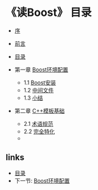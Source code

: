 # 《读Boost》 目录

- [序](00.01.序.md)
- [前言](00.02.前言.md)
- [目录](preface.md)

- 第一章 [Boost环境配置](01.00.Boost环境配置.md)

	- 1.1 [Boost安装](01.01.Boost安装.md)
	- 1.2 [中间文件](01.02.中间文件.md)
	- 1.3 [小结](01.03.小结.md)

- 第二章 [C++模板基础](02.00.C++模板基础.md)

	- 2.1 [术语规范](02.01.术语规范.md)
	- 2.2 [完全特化](02.02.完全特化.md)
	- 
	

## links
  * [目录](<preface.md>)
  * 下一节: [Boost环境配置](01.00.Boost环境配置.md)
